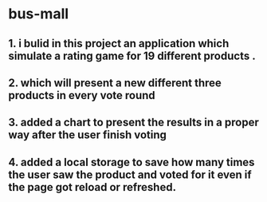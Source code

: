 # bus-mall

## 1. i bulid in this project an application which simulate a rating game for 19 different products .
## 2. which will present a new different three products in every vote round
## 3. added a chart to present the results in a proper way after the user finish voting 
## 4. added a local storage to save how many times the user saw the product and voted for it even if the page got reload or refreshed. 
